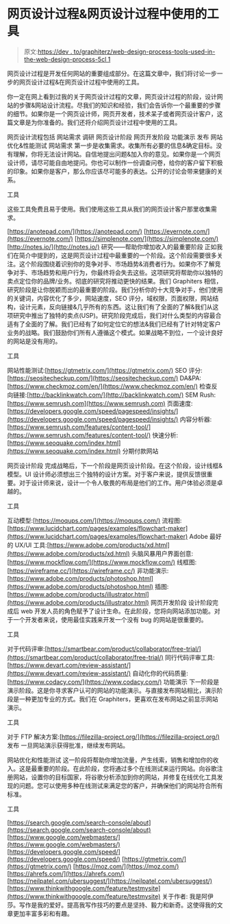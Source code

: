 # 网页设计过程&网页设计过程中使用的工具

> 原文:[https://dev . to/graphiterz/web-design-process-tools-used-in-the-web-design-process-5cl 1](https://dev.to/graphiterz/web-design-process-tools-used-in-the-web-design-process-5cl1)

网页设计过程是开发任何网站的重要组成部分。在这篇文章中，我们将讨论一步一步的网页设计过程&在网页设计过程中使用的工具。

你一定在网上看到过我的关于网页设计过程的文章，网页设计过程的阶段，设计网站的步骤&网站设计流程。尽我们的知识和经验，我们会告诉你一个最重要的步骤的细节。如果你是一个网页设计师，网页开发者，技术呆子或者网页设计客户，这篇文章是为你准备的。我们还将介绍网页设计过程中使用的工具。

网页设计流程包括
网站需求
调研
网页设计阶段
网页开发阶段
功能演示
发布
网站优化&性能测试
网站需求
第一步是收集需求。收集所有必要的信息&确定目标。没有理解，你将无法设计网站。自信地提出问题&加入你的意见。如果你是一个网页设计师，请尽可能自由地提问。你也可以制作一份调查问卷，给你的客户留下积极的印象。如果你是客户，那么你应该尽可能多的表达。公开的讨论会带来健康的关系。

工具

这些工具免费且易于使用。我们使用这些工具从我们的网页设计客户那里收集需求。

[https://anotepad.com/](https://anotepad.com/)
[https://evernote.com/](https://evernote.com/)
[https://simplenote.com/](https://simplenote.com/)
[http://notes.io/](http://notes.io/)
研究——帮助你增加收入的最重要阶段
正如我们在简介中提到的，这是网页设计过程中最重要的一个阶段。这个阶段需要很多关注。这个阶段围绕着识别你的竞争对手、市场趋势&消费者行为。如果你不了解竞争对手、市场趋势和用户行为，你最终将会失去这些。这项研究将帮助你以独特的卖点定位你的品牌/业务。彻底的研究将推动更快的结果。我们 Graphiters 相信，研究阶段是让你脱颖而出的最重要的阶段。我们分析你的十大竞争对手，他们使用的关键词，内容优化了多少，网站速度，SEO 评分，域权限，页面权限，网站结构，设计元素，反向链接&几乎所有的东西。这让我们有了全面的了解&我们从这项研究中推出了独特的卖点(USP)。研究阶段完成后，我们对什么类型的内容最合适有了全面的了解。我们已经有了如何定位它的想法&我们已经有了针对特定客户业务的战略。我们鼓励你们所有人遵循这个模式。如果战略不到位，一个设计良好的网站是没有用的。

工具

网站性能测试:[https://gtmetrix.com/](https://gtmetrix.com/)
SEO 评分:[https://seositecheckup.com/](https://seositecheckup.com/)
DA&PA:[https://www.checkmoz.com/en/](https://www.checkmoz.com/en/)
检查反向链接:[http://backlinkwatch.com/](http://backlinkwatch.com/)
SEM Rush:[https://www.semrush.com](https://www.semrush.com)
页面速度:[https://developers.google.com/speed/pagespeed/insights/](https://developers.google.com/speed/pagespeed/insights/)
内容分析器:[https://www.semrush.com/features/content-tool/](https://www.semrush.com/features/content-tool/)
快速分析:[https://www.seoquake.com/index.html](https://www.seoquake.com/index.html)
分期付款网站

网页设计阶段
完成战略后，下一个阶段是网页设计阶段。在这个阶段，设计线框&模型。UI 设计师必须想出三个独特的设计方案。对于客户来说，提供反馈很重要。对于设计师来说，设计一个令人敬畏的布局是他们的工作。用户体验必须是卓越的。

工具

互动模型:[https://moqups.com/](https://moqups.com/)
流程图:[https://www.lucidchart.com/pages/examples/flowchart-maker](https://www.lucidchart.com/pages/examples/flowchart-maker)
Adobe 最好的 UX/UI 工具:[https://www.adobe.com/products/xd.html](https://www.adobe.com/products/xd.html)
头脑风暴用户界面创意:[https://www.mockflow.com/](https://www.mockflow.com/)
线框图:[https://wireframe.cc/](https://wireframe.cc/)
非功能演示:[https://www.adobe.com/products/photoshop.html](https://www.adobe.com/products/photoshop.html)
插图:[https://www.adobe.com/products/illustrator.html](https://www.adobe.com/products/illustrator.html)
网页开发阶段
设计阶段完成后 web 开发人员的角色赋予了设计生命。在此阶段，您将向网站添加功能。对于一个开发者来说，使用最佳实践来开发一个没有 bug 的网站是很重要的。

工具

对于代码评审:[https://smartbear.com/product/collaborator/free-trial/](https://smartbear.com/product/collaborator/free-trial/)
同行代码评审工具:[https://www.devart.com/review-assistant/](https://www.devart.com/review-assistant/)
自动化你的代码质量:[https://www.codacy.com/](https://www.codacy.com/)
功能演示
下一阶段是演示阶段。这是你寻求客户认可的网站的功能演示。与直接发布网站相比，演示阶段是一种更加专业的方式。我们在 Graphiters，更喜欢在发布网站之前显示网站演示。

工具

对于 FTP 解决方案:[https://filezilla-project.org/](https://filezilla-project.org/)
发布
一旦网站演示获得批准，继续发布网站。

网站优化和性能测试
这一阶段将帮助你增加流量，产生线索，销售和增加你的收入。这是最重要的阶段。在此阶段，您将通过多个在线测试来运行网站。向谷歌注册网站，设置你的目标国家，将谷歌分析添加到你的网站，并修复在线优化工具发现的问题。您可以使用多种在线测试来满足您的客户，并确保他们的网站符合所有标准。

工具

[https://search.google.com/search-console/about](https://search.google.com/search-console/about)
[https://www.google.com/webmasters/](https://www.google.com/webmasters/)
[https://developers.google.com/speed/](https://developers.google.com/speed/)
[https://gtmetrix.com/](https://gtmetrix.com/)
[https://moz.com/](https://moz.com/)
[https://ahrefs.com/](https://ahrefs.com/)
[https://neilpatel.com/ubersuggest/](https://neilpatel.com/ubersuggest/)
[https://www.thinkwithgoogle.com/feature/testmysite](https://www.thinkwithgoogle.com/feature/testmysite)
关于作者:
我是阿伊莎。写作是我的爱好。提高我写作技巧的要点是坚持、毅力和新奇。这使得我的文章更加丰富多彩和有趣。